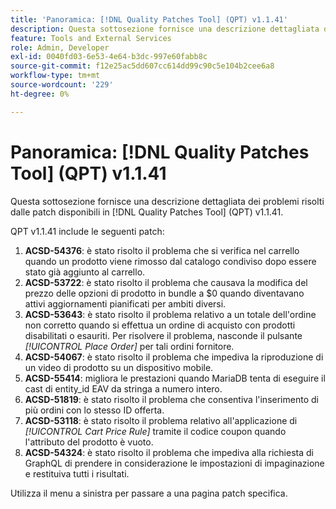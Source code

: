 ```yaml
---
title: 'Panoramica: [!DNL Quality Patches Tool] (QPT) v1.1.41'
description: Questa sottosezione fornisce una descrizione dettagliata dei problemi risolti dalle patch disponibili in  [!DNL Quality Patches Tool] (QPT) v1.1.41.
feature: Tools and External Services
role: Admin, Developer
exl-id: 0040fd03-6e53-4e64-b3dc-997e60fabb8c
source-git-commit: f12e25ac5dd607cc614dd99c90c5e104b2cee6a8
workflow-type: tm+mt
source-wordcount: '229'
ht-degree: 0%

---
```


# Panoramica: [!DNL Quality Patches Tool] (QPT) v1.1.41

Questa sottosezione fornisce una descrizione dettagliata dei problemi risolti dalle patch disponibili in [!DNL Quality Patches Tool] (QPT) v1.1.41.

QPT v1.1.41 include le seguenti patch:

1. **ACSD-54376**: è stato risolto il problema che si verifica nel carrello quando un prodotto viene rimosso dal catalogo condiviso dopo essere stato già aggiunto al carrello.
1. **ACSD-53722**: è stato risolto il problema che causava la modifica del prezzo delle opzioni di prodotto in bundle a $0 quando diventavano attivi aggiornamenti pianificati per ambiti diversi.
1. **ACSD-53643**: è stato risolto il problema relativo a un totale dell&#39;ordine non corretto quando si effettua un ordine di acquisto con prodotti disabilitati o esauriti. Per risolvere il problema, nasconde il pulsante *[!UICONTROL Place Order]* per tali ordini fornitore.
1. **ACSD-54067**: è stato risolto il problema che impediva la riproduzione di un video di prodotto su un dispositivo mobile.
1. **ACSD-55414**: migliora le prestazioni quando MariaDB tenta di eseguire il cast di entity_id EAV da stringa a numero intero.
1. **ACSD-51819**: è stato risolto il problema che consentiva l&#39;inserimento di più ordini con lo stesso ID offerta.
1. **ACSD-53118**: è stato risolto il problema relativo all&#39;applicazione di *[!UICONTROL Cart Price Rule]* tramite il codice coupon quando l&#39;attributo del prodotto è vuoto.
1. **ACSD-54324**: è stato risolto il problema che impediva alla richiesta di GraphQL di prendere in considerazione le impostazioni di impaginazione e restituiva tutti i risultati.

Utilizza il menu a sinistra per passare a una pagina patch specifica.
